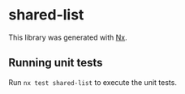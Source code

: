 # shared-list

This library was generated with [Nx](https://nx.dev).

## Running unit tests

Run `nx test shared-list` to execute the unit tests.
